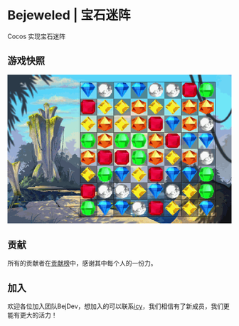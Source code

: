 # Bejeweled | 宝石迷阵

Cocos 实现宝石迷阵

## 游戏快照

![02](img/03.gif)

## 贡献

所有的贡献者在[贡献榜](https://github.com/BejDev/Bejeweled/wiki/Contribution-List)中，感谢其中每个人的一份力。

## 加入

欢迎各位加入团队BejDev，想加入的可以联系[icy](mailto:icy@luogu.org)，我们相信有了新成员，我们更能有更大的活力！